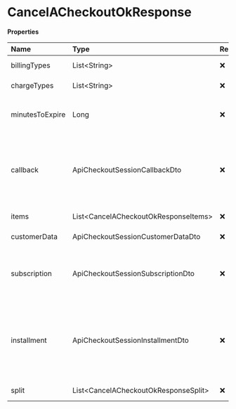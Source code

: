 # CancelACheckoutOkResponse

**Properties**

| Name            | Type                                   | Required | Description                                                                                    |
| :-------------- | :------------------------------------- | :------- | :--------------------------------------------------------------------------------------------- |
| billingTypes    | List\<String\>                         | ❌       | Payment methods                                                                                |
| chargeTypes     | List\<String\>                         | ❌       | Charge types                                                                                   |
| minutesToExpire | Long                                   | ❌       | Time in minutes for checkout expiration                                                        |
| callback        | ApiCheckoutSessionCallbackDto          | ❌       | Automatic redirection information after payment on the checkout screen                         |
| items           | List\<CancelACheckoutOkResponseItems\> | ❌       | List of items at checkout                                                                      |
| customerData    | ApiCheckoutSessionCustomerDataDto      | ❌       | Customer data                                                                                  |
| subscription    | ApiCheckoutSessionSubscriptionDto      | ❌       | Subscription details, required if chargeTypes includes `RECURRENT`                             |
| installment     | ApiCheckoutSessionInstallmentDto       | ❌       | Installment details. If informed, it will be mandatory to include the `INSTALLMENT` chargeType |
| split           | List\<CancelACheckoutOkResponseSplit\> | ❌       | Split Settings                                                                                 |

<!-- This file was generated by liblab | https://liblab.com/ -->
